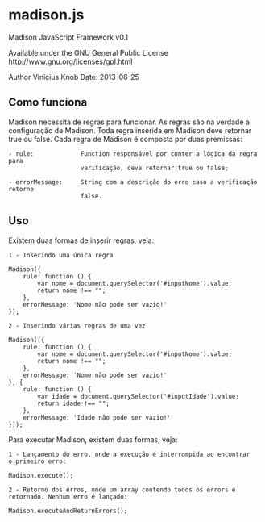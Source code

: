 madison.js
==========

Madison JavaScript Framework v0.1

Available under the GNU General Public License
http://www.gnu.org/licenses/gpl.html

Author Vinicius Knob
Date: 2013-06-25


Como funciona
-------------

Madison necessita de regras para funcionar. As regras são na verdade a configuração 
de Madison. Toda regra inserida em Madison deve retornar true ou false. Cada regra 
de Madison é composta por duas premissas:

	- rule: 			Function responsável por conter a lógica da regra para 
						verificação, deve retornar true ou false;
				
	- errorMessage: 	String com a descrição do erro caso a verificação retorne 
						false.
						

Uso
---

Existem duas formas de inserir regras, veja:

	1 - Inserindo uma única regra
	
	Madison({
		rule: function () {
			var nome = document.querySelector('#inputNome').value;
			return nome !== "";
		},
		errorMessage: 'Nome não pode ser vazio!'
	});
	
	2 - Inserindo várias regras de uma vez
	
	Madison([{
		rule: function () {
			var nome = document.querySelector('#inputNome').value;
			return nome !== "";
		},
		errorMessage: 'Nome não pode ser vazio!'
	}, {
		rule: function () {
			var idade = document.querySelector('#inputIdade').value;
			return idade !== "";
		},
		errorMessage: 'Idade não pode ser vazio!'
	}]);
	
Para executar Madison, existem duas formas, veja:

	1 - Lançamento do erro, onde a execução é interrompida ao encontrar
	o primeiro erro:
	
	Madison.execute();
	
	2 - Retorno dos erros, onde um array contendo todos os errors é 
	retornado. Nenhum erro é lançado:
	
	Madison.executeAndReturnErrors();
